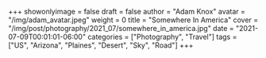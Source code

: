 +++
showonlyimage = false
draft = false
author = "Adam Knox"
avatar = "/img/adam_avatar.jpeg"
weight = 0
title = "Somewhere In America"
cover = "/img/post/photography/2021_07/somewhere_in_america.jpg"
date = "2021-07-09T00:01:01-06:00"
categories = ["Photography", "Travel"]
tags = ["US", "Arizona", "Plaines", "Desert", "Sky", "Road"]
+++
<!--more-->
